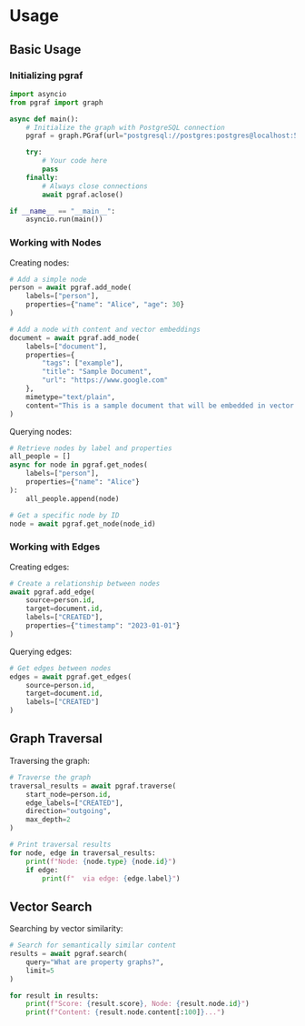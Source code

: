 # Usage

## Basic Usage

### Initializing pgraf

```python
import asyncio
from pgraf import graph

async def main():
    # Initialize the graph with PostgreSQL connection
    pgraf = graph.PGraf(url="postgresql://postgres:postgres@localhost:5432/pgraf")

    try:
        # Your code here
        pass
    finally:
        # Always close connections
        await pgraf.aclose()

if __name__ == "__main__":
    asyncio.run(main())
```

### Working with Nodes

Creating nodes:

```python
# Add a simple node
person = await pgraf.add_node(
    labels=["person"],
    properties={"name": "Alice", "age": 30}
)

# Add a node with content and vector embeddings
document = await pgraf.add_node(
    labels=["document"],
    properties={
        "tags": ["example"],
        "title": "Sample Document",
        "url": "https://www.google.com"
    },
    mimetype="text/plain",
    content="This is a sample document that will be embedded in vector space."
)
```

Querying nodes:

```python
# Retrieve nodes by label and properties
all_people = []
async for node in pgraf.get_nodes(
    labels=["person"],
    properties={"name": "Alice"}
):
    all_people.append(node)

# Get a specific node by ID
node = await pgraf.get_node(node_id)
```

### Working with Edges

Creating edges:

```python
# Create a relationship between nodes
await pgraf.add_edge(
    source=person.id,
    target=document.id,
    labels=["CREATED"],
    properties={"timestamp": "2023-01-01"}
)
```

Querying edges:

```python
# Get edges between nodes
edges = await pgraf.get_edges(
    source=person.id,
    target=document.id,
    labels=["CREATED"]
)
```

## Graph Traversal

Traversing the graph:

```python
# Traverse the graph
traversal_results = await pgraf.traverse(
    start_node=person.id,
    edge_labels=["CREATED"],
    direction="outgoing",
    max_depth=2
)

# Print traversal results
for node, edge in traversal_results:
    print(f"Node: {node.type} {node.id}")
    if edge:
        print(f"  via edge: {edge.label}")
```

## Vector Search

Searching by vector similarity:

```python
# Search for semantically similar content
results = await pgraf.search(
    query="What are property graphs?",
    limit=5
)

for result in results:
    print(f"Score: {result.score}, Node: {result.node.id}")
    print(f"Content: {result.node.content[:100]}...")
```
